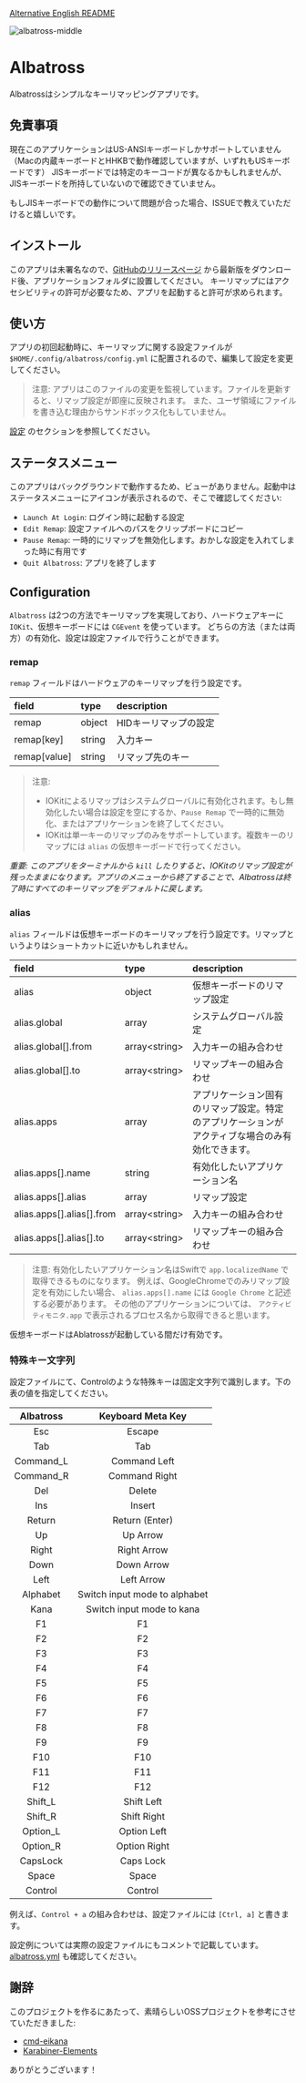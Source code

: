 [Alternative English README](https://github.com/ysugimoto/Albatross/blob/master/README.md)

![albatross-middle](https://user-images.githubusercontent.com/1000401/151051494-eba3d68b-fc0e-49bf-a769-8f5bd9eade7b.png)

# Albatross

Albatrossはシンプルなキーリマッピングアプリです。

## 免責事項

現在このアプリケーションはUS-ANSIキーボードしかサポートしていません（Macの内蔵キーボードとHHKBで動作確認していますが、いずれもUSキーボードです）
JISキーボードでは特定のキーコードが異なるかもしれませんが、JISキーボードを所持していないので確認できていません。

もしJISキーボードでの動作について問題が合った場合、ISSUEで教えていただけると嬉しいです。

## インストール

このアプリは未署名なので、[GitHubのリリースページ](https://github.com/ysugimoto/Albatross/releases) から最新版をダウンロード後、アプリケーションフォルダに設置してください。
キーリマップにはアクセシビリティの許可が必要なため、アプリを起動すると許可が求められます。

## 使い方

アプリの初回起動時に、キーリマップに関する設定ファイルが `$HOME/.config/albatross/config.yml` に配置されるので、編集して設定を変更してください。

> 注意:
> アプリはこのファイルの変更を監視しています。ファイルを更新すると、リマップ設定が即座に反映されます。
> また、ユーザ領域にファイルを書き込む理由からサンドボックス化もしていません。

[設定](#設定) のセクションを参照してください。

## ステータスメニュー

このアプリはバックグラウンドで動作するため、ビューがありません。起動中はステータスメニューにアイコンが表示されるので、そこで確認してください:

- `Launch At Login`: ログイン時に起動する設定
- `Edit Remap`: 設定ファイルへのパスをクリップボードにコピー
- `Pause Remap`: 一時的にリマップを無効化します。おかしな設定を入れてしまった時に有用です
- `Quit Albatross`: アプリを終了します

## Configuration

`Albatross` は2つの方法でキーリマップを実現しており、ハードウェアキーに `IOKit`、仮想キーボードには `CGEvent` を使っています。
どちらの方法（または両方）の有効化、設定は設定ファイルで行うことができます。

### remap

`remap` フィールドはハードウェアのキーリマップを行う設定です。

| field        | type   | description           |
|:-------------|:-------|:----------------------|
| remap        | object | HIDキーリマップの設定 |
| remap[key]   | string | 入力キー              |
| remap[value] | string | リマップ先のキー      |

> 注意:
> - IOKitによるリマップはシステムグローバルに有効化されます。もし無効化したい場合は設定を空にするか、`Pause Remap` で一時的に無効化、またはアプリケーションを終了してください。
> - IOKitは単一キーのリマップのみをサポートしています。複数キーのリマップには `alias` の仮想キーボードで行ってください。

*重要: このアプリをターミナルから `kill` したりすると、IOKitのリマップ設定が残ったままになります。アプリのメニューから終了することで、Albatrossは終了時にすべてのキーリマップをデフォルトに戻します。*

### alias

`alias` フィールドは仮想キーボードのキーリマップを行う設定です。リマップというよりはショートカットに近いかもしれません。

| field                     | type                | description                                                                                     |
|:--------------------------|:--------------------|:------------------------------------------------------------------------------------------------|
| alias                     | object              | 仮想キーボードのリマップ設定                                                                    |
| alias.global              | array               | システムグローバル設定                                                                          |
| alias.global[].from       | array&lt;string&gt; | 入力キーの組み合わせ                                                                            |
| alias.global[].to         | array&lt;string&gt; | リマップキーの組み合わせ                                                                        |
| alias.apps                | array               | アプリケーション固有のリマップ設定。特定のアプリケーションがアクティブな場合のみ有効化できます。|
| alias.apps[].name         | string              | 有効化したいアプリケーション名                                                                  |
| alias.apps[].alias        | array               | リマップ設定                                                                                    |
| alias.apps[].alias[].from | array&lt;string&gt; | 入力キーの組み合わせ                                                                            |
| alias.apps[].alias[].to   | array&lt;string&gt; | リマップキーの組み合わせ                                                                        |

> 注意:
> 有効化したいアプリケーション名はSwiftで `app.localizedName` で取得できるものになります。
> 例えば、GoogleChromeでのみリマップ設定を有効にしたい場合、 `alias.apps[].name` には `Google Chrome` と記述する必要があります。
> その他のアプリケーションについては、 `アクティビティモニタ.app` で表示されるプロセス名から取得できると思います。

仮想キーボードはAblatrossが起動している間だけ有効です。

### 特殊キー文字列

設定ファイルにて、Controlのような特殊キーは固定文字列で識別します。下の表の値を指定してください。

| Albatross | Keyboard Meta Key             |
|:---------:|:-----------------------------:|
| Esc       | Escape                        |
| Tab       | Tab                           |
| Command_L | Command Left                  |
| Command_R | Command Right                 |
| Del       | Delete                        |
| Ins       | Insert                        |
| Return    | Return (Enter)                |
| Up        | Up Arrow                      |
| Right     | Right Arrow                   |
| Down      | Down Arrow                    |
| Left      | Left Arrow                    |
| Alphabet  | Switch input mode to alphabet |
| Kana      | Switch input mode to kana     |
| F1        | F1                            |
| F2        | F2                            |
| F3        | F3                            |
| F4        | F4                            |
| F5        | F5                            |
| F6        | F6                            |
| F7        | F7                            |
| F8        | F8                            |
| F9        | F9                            |
| F10       | F10                           |
| F11       | F11                           |
| F12       | F12                           |
| Shift_L   | Shift Left                    |
| Shift_R   | Shift Right                   |
| Option_L  | Option Left                   |
| Option_R  | Option Right                  |
| CapsLock  | Caps Lock                     |
| Space     | Space                         |
| Control   | Control                       |

例えば、`Control + a` の組み合わせは、設定ファイルには `[Ctrl, a]` と書きます。

設定例については実際の設定ファイルにもコメントで記載しています。 [albatross.yml](https://github.com/ysugimoto/Albatross/blob/master/Albatross/albatross.yml) も確認してください。

## 謝辞

このプロジェクトを作るにあたって、素晴らしいOSSプロジェクトを参考にさせていただきました:

- [cmd-eikana](https://github.com/iMasanari/cmd-eikana)
- [Karabiner-Elements](https://github.com/pqrs-org/Karabiner-Elements)

ありがとうございます！

